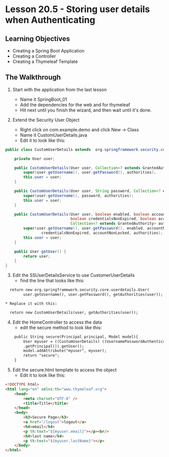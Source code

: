 # Lesson 20.5 - Storing user details when Authenticating 
## Learning Objectives
* Creating a Spring Boot Application
* Creating a Controller
* Creating a Thymeleaf Template

## The Walkthrough 

1. Start with the application from the last lesson 
	* Name it SpringBoot_01 
	* Add the dependencies for the web and for thymeleaf 
	* Hit next until you finish the wizard, and then wait until it's done.    

2. Extend the Security User Object 
	* Right click on com.example.demo and click New -> Class 
	* Name it CustomUserDetails.java 
	* Edit it to look like this: 
```java
public class CustomUserDetails extends  org.springframework.security.core.userdetails.User{

    private User user;

    public CustomUserDetails(User user, Collection<? extends GrantedAuthority> authorities){
        super(user.getUsername(), user.getPassword(), authorities);
        this.user = user;
    }

    public CustomUserDetails(User user, String password, Collection<? extends GrantedAuthority> authorities){
        super(user.getUsername(), password, authorities);
        this.user = user;
    }

    public CustomUserDetails(User user, boolean enabled, boolean accountNonExpired, 
                             boolean credentialsNonExpired, boolean accountNonLocked, 
                             Collection<? extends GrantedAuthority> authorities) {
        super(user.getUsername(), user.getPassword(), enabled, accountNonExpired, 
                credentialsNonExpired, accountNonLocked, authorities);
        this.user = user;
    }

    public User getUser() {
        return user;
    }
}
```

3. Edit the SSUserDetailsService to use CustomerUserDetails 
  	* find the line that looks like this: 
```html
  return new org.springframework.security.core.userdetails.User( 
        user.getUsername(), user.getPassword(), getAuthorities(user)); 
```

  	* Replace it with this: 
```html
  return new CustomUserDetails(user, getAuthorities(user));  
```


4. Edit the HomeController to access the data 
  	* edit the secure method to look like this: 
```html
    public String secure(Principal principal, Model model){
        User myuser = ((CustomUserDetails) ((UsernamePasswordAuthenticationToken) principal)
		.getPrincipal()).getUser();
        model.addAttribute("myuser", myuser);
        return "secure";
    }
```

5. Edit the secure.html template to access the object
  	* Edit it to look like this: 
```html
<!DOCTYPE html>
<html lang="en" xmlns:th="www.thymeleaf.org">
    <head>
        <meta charset="UTF-8" />
        <title>Title</title>
    </head>
    <body>
        <h3>Secure Page</h3>
        <a href="/logout">logout</a>
        <h4>email</h4>
        <p th:text="${myuser.email}"></p><br/>
        <h4>last name</h4>
        <p th:text="${myuser.lastName}"></p>
    </body>
</html>
```

